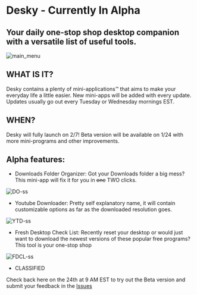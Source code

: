 <h1> Desky - Currently In Alpha</h1>
<h2>Your daily one-stop shop desktop companion with a versatile list of useful tools.</h2>


![main_menu](https://user-images.githubusercontent.com/15097797/212766983-66526351-fa77-4c70-960a-8ee92ab7674c.png)



<h2>WHAT IS IT? </h2>
Desky contains a plenty of mini-applications™ that aims to make your everyday life a little easier. New mini-apps will be added with every update. Updates usually go out every Tuesday or Wednesday mornings EST. 

<h2> WHEN? </h2>

Desky will fully launch on 2/7! Beta version will be available on 1/24 with more mini-programs and other improvements.


<h2>Alpha features:</h2>

- Downloads Folder Organizer: Got your Downloads folder a big mess? This mini-app will fix it for you in ~~one~~ TWO clicks.

![DO-ss](https://user-images.githubusercontent.com/15097797/212767384-705a4e0a-d27a-4533-b0ed-d933c2070a23.png)


- Youtube Downloader: Pretty self explanatory name, it will contain customizable options as far as the downloaded resolution goes.

![YTD-ss](https://user-images.githubusercontent.com/15097797/212767423-9eceb127-748c-49fb-94b7-89b2f0ca1fb8.png)


- Fresh Desktop Check List: Recently reset your desktop or would just want to download the newest versions of these popular free programs? This tool is your one-stop shop

![FDCL-ss](https://user-images.githubusercontent.com/15097797/212767534-089cbee6-91b4-447d-a2f1-3d7c261fa3a7.png)
- CLASSIFIED



Check back here on the 24th at 9 AM EST to try out the Beta version and submit your feedback in the [Issues](https://github.com/ziadh/Desky/issues/new) 

